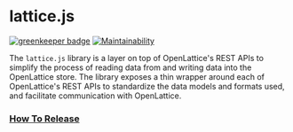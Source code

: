 # lattice.js

[![greenkeeper badge](https://badges.greenkeeper.io/openlattice/lattice-js.svg)](https://greenkeeper.io/)
[![Maintainability](https://api.codeclimate.com/v1/badges/4d6a4c41d4977cb94db5/maintainability)](https://codeclimate.com/github/openlattice/lattice-js/maintainability)

The `lattice.js` library is a layer on top of OpenLattice's REST APIs to simplify the process of reading data from and
writing data into the OpenLattice store. The library exposes a thin wrapper around each of OpenLattice's REST APIs to
standardize the data models and formats used, and facilitate communication with OpenLattice.

### [How To Release](docs/HowToRelease.md)
